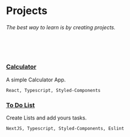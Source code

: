 # Projects
###### The best way to learn is by creating projects.

<br/>
<br/>

### [Calculator](./Calculator)
A simple Calculator App. 
    
    React, Typescript, Styled-Components
    
### [To Do List](./ToDoList)
Create Lists and add yours tasks.
    
    NextJS, Typescript, Styled-Components, Eslint
